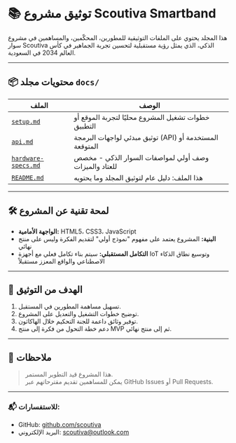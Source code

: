 # 📚 توثيق مشروع Scoutiva Smartband

هذا المجلد يحتوي على الملفات التوثيقية للمطورين، المحكّمين، والمساهمين في مشروع سوار Scoutiva الذكي، الذي يمثل رؤية مستقبلية لتحسين تجربة الجماهير في كأس العالم 2034 في السعودية.

---

## 📦 محتويات مجلد `docs/`

| الملف | الوصف |
|-------|-------|
| [`setup.md`](./setup.md) | خطوات تشغيل المشروع محليًا لتجربة الموقع أو التطبيق |
| [`api.md`](./api.md) | توثيق مبدئي لواجهات البرمجة (API) المستخدمة أو المتوقعة |
| [`hardware-specs.md`](./hardware-specs.md) | وصف أولي لمواصفات السوار الذكي - مخصص للعتاد والميزات |
| [`README.md`](./README.md) | هذا الملف: دليل عام لتوثيق المجلد وما يحتويه |

---

## 🛠 لمحة تقنية عن المشروع

- **الواجهة الأمامية:** HTML5، CSS3، JavaScript
- **البنية:** المشروع يعتمد على مفهوم "نموذج أولي" لتقديم الفكرة وليس على منتج نهائي
- **التكامل المستقبلي:** سيتم بناء تكامل فعلي مع أجهزة IoT وتوسيع نطاق الذكاء الاصطناعي والواقع المعزز مستقبلاً

---

## 🎯 الهدف من التوثيق

1. تسهيل مساهمة المطورين في المستقبل.
2. توضيح خطوات التشغيل والتعديل على المشروع.
3. توفير وثائق داعمة للجنة التحكيم خلال الهاكاثون.
4. دعم خطة التحول من فكرة إلى منتج MVP ثم إلى منتج نهائي.

---

## 📌 ملاحظات

> هذا المشروع قيد التطوير المستمر.  
> يمكن للمساهمين تقديم مقترحاتهم عبر GitHub Issues أو Pull Requests.

---

### 📬 للاستفسارات:
- GitHub: [github.com/scoutiva](https://github.com/scoutiva)
- البريد الإلكتروني: scoutiva@outlook.com

